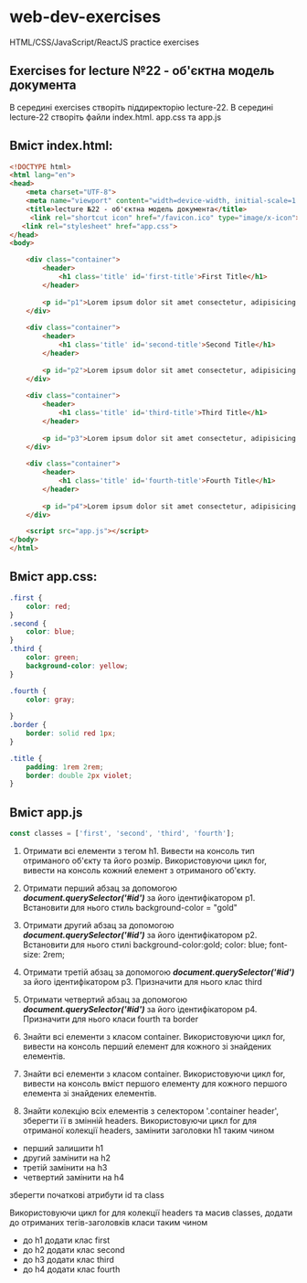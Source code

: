# web-dev-exercises
HTML/CSS/JavaScript/ReactJS practice exercises
## Exercises for lecture №22 - об'єктна модель документа

В середині exercises створіть піддиректорію lecture-22. В середині lecture-22 створіть файли index.html. app.css та app.js

## Вміст index.html:
```html
<!DOCTYPE html>
<html lang="en">
<head>
    <meta charset="UTF-8">
    <meta name="viewport" content="width=device-width, initial-scale=1.0">
    <title>lecture №22 - об'єктна модель документа</title>
	 <link rel="shortcut icon" href="/favicon.ico" type="image/x-icon">
   <link rel="stylesheet" href="app.css">
</head>
<body>

    <div class="container">
        <header>
            <h1 class='title' id='first-title'>First Title</h1>
        </header>
        
        <p id="p1">Lorem ipsum dolor sit amet consectetur, adipisicing elit. Labore accusantium distinctio explicabo iure possimus natus obcaecati fugiat voluptas id, eveniet ab, voluptate repellat? Inventore voluptate perferendis sequi distinctio qui consectetur.</p>
    </div>
    
    <div class="container">
        <header>
            <h1 class='title' id='second-title'>Second Title</h1>
        </header>
        
        <p id="p2">Lorem ipsum dolor sit amet consectetur, adipisicing elit. Labore accusantium distinctio explicabo iure possimus natus obcaecati fugiat voluptas id, eveniet ab, voluptate repellat? Inventore voluptate perferendis sequi distinctio qui consectetur.</p>
    </div>
    
    <div class="container">
        <header>
            <h1 class='title' id='third-title'>Third Title</h1>
        </header>
        
        <p id="p3">Lorem ipsum dolor sit amet consectetur, adipisicing elit. Labore accusantium distinctio explicabo iure possimus natus obcaecati fugiat voluptas id, eveniet ab, voluptate repellat? Inventore voluptate perferendis sequi distinctio qui consectetur.</p>
    </div>
    
    <div class="container">
        <header>
            <h1 class='title' id='fourth-title'>Fourth Title</h1>
        </header>
    
        <p id="p4">Lorem ipsum dolor sit amet consectetur, adipisicing elit. Labore accusantium distinctio explicabo iure possimus natus obcaecati fugiat voluptas id, eveniet ab, voluptate repellat? Inventore voluptate perferendis sequi distinctio qui consectetur.</p>
    </div>

    <script src="app.js"></script>
</body>
</html>

```

## Вміст app.css:
```css
.first {
    color: red;
}
.second {
    color: blue;
}
.third {
    color: green;
    background-color: yellow;
}

.fourth {
    color: gray;
    
}
.border {
    border: solid red 1px;
}

.title {
    padding: 1rem 2rem;
    border: double 2px violet;
}
```
## Вміст app.js

```js
const classes = ['first', 'second', 'third', 'fourth'];
```

1. Отримати всі елементи з тегом h1. Вивести на консоль тип отриманого об'єкту та його розмір. Використовуючи цикл for, вивести на консоль кожний елемент з отриманого об'єкту.



2. Отримати перший абзац за допомогою **_document.querySelector('#id')_** за його ідентифікатором p1. Встановити для нього стиль background-color = "gold"


3. Отримати другий абзац за допомогою **_document.querySelector('#id')_** за його ідентифікатором p2. Встановити для нього стилі background-color:gold; color: blue; font-size: 2rem;


4. Отримати третій абзац за допомогою **_document.querySelector('#id')_** за його ідентифікатором p3. Призначити для нього клас third 


5. Отримати четвертий абзац за допомогою **_document.querySelector('#id')_** за його ідентифікатором p4. Призначити для нього класи fourth та border


6. Знайти всі елементи з класом container. Використовуючи цикл for, вивести на консоль перший елемент для кожного зі знайдених елементів. 

7. Знайти всі елементи з класом container. Використовуючи цикл for, вивести на консоль вміст першого елементу для кожного першого елемента зі знайдених елементів. 

8. Знайти колекцію всіх елементів з селектором '.container header', зберегти її в змінній headers. Використовуючи цикл for для отриманої колекції headers, замінити заголовки h1 таким чином
- перший залишити h1
- другий замінити на h2
- третій замінити на h3
- четвертий замінити на h4

зберегти початкові атрибути id та class

Використовуючи цикл for для колекції headers та масив classes, додати  до отриманих тегів-заголовків класи таким чином
- до h1 додати клас first
- до h2 додати клас second
- до h3 додати клас third
- до h4 додати клас fourth


